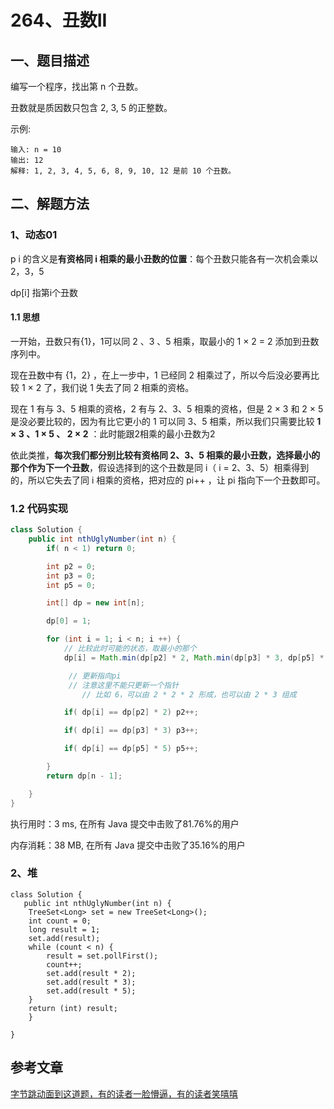 # 264、丑数II

## 一、题目描述

编写一个程序，找出第 n 个丑数。

丑数就是质因数只包含 2, 3, 5 的正整数。

示例:

```
输入: n = 10
输出: 12
解释: 1, 2, 3, 4, 5, 6, 8, 9, 10, 12 是前 10 个丑数。
```





## 二、解题方法

### 1、动态01

 p i 的含义是**有资格同 i 相乘的最小丑数的位置**：每个丑数只能各有一次机会乘以2，3，5

dp[i] 指第i个丑数

#### 1.1 思想

一开始，丑数只有{1}，1可以同 2 、3 、5 相乘，取最小的 1 ×  2 = 2 添加到丑数序列中。

现在丑数中有 {1，2} ，在上一步中，1 已经同 2 相乘过了，所以今后没必要再比较 1 × 2 了，我们说 1 失去了同 2 相乘的资格。

现在 1 有与 3、5 相乘的资格，2 有与 2、3、5 相乘的资格，但是 2 × 3 和 2 × 5 是没必要比较的，因为有比它更小的 1 可以同 3、5 相乘，所以我们只需要比较 **1 × 3 、1 × 5 、 2 × 2** ：此时能跟2相乘的最小丑数为2

依此类推，**每次我们都分别比较有资格同 2、3、5 相乘的最小丑数，选择最小的那个作为下一个丑数**，假设选择到的这个丑数是同 i（ i = 2、3、5）相乘得到的，所以它失去了同 i 相乘的资格，把对应的 pi++ ，让 pi 指向下一个丑数即可。

### 1.2 代码实现

```java
class Solution {
    public int nthUglyNumber(int n) {
        if( n < 1) return 0;

        int p2 = 0;
        int p3 = 0;
        int p5 = 0;

        int[] dp = new int[n];

        dp[0] = 1;

        for (int i = 1; i < n; i ++) {
            // 比较此时可能的状态，取最小的那个
            dp[i] = Math.min(dp[p2] * 2, Math.min(dp[p3] * 3, dp[p5] * 5));

             // 更新指向pi
             // 注意这里不能只更新一个指针
                // 比如 6，可以由 2 * 2 * 2 形成，也可以由 2 * 3 组成

            if( dp[i] == dp[p2] * 2) p2++;

            if( dp[i] == dp[p3] * 3) p3++;

            if( dp[i] == dp[p5] * 5) p5++;

        }
        return dp[n - 1];

    }
}
```

执行用时：3 ms, 在所有 Java 提交中击败了81.76%的用户

内存消耗：38 MB, 在所有 Java 提交中击败了35.16%的用户



### 2、堆

```
class Solution {
   public int nthUglyNumber(int n) {
    TreeSet<Long> set = new TreeSet<Long>();
    int count = 0;
    long result = 1;
    set.add(result);
    while (count < n) {
        result = set.pollFirst();
        count++;
        set.add(result * 2);
        set.add(result * 3);
        set.add(result * 5);
    }
    return (int) result;
	}

}
```



## 参考文章

[字节跳动面到这道题，有的读者一脸懵逼，有的读者笑嘻嘻](https://mp.weixin.qq.com/s?__biz=MzUyNjQxNjYyMg==&mid=2247493198&idx=2&sn=f23ff08e5fe5fe502069d8b4506f5cc7&chksm=fa0d89cfcd7a00d9b62c88eabe232703568acd14d3fd631f0c3077f16b0e539dc654d82621fe&scene=126&sessionid=1599209389&key=4ef1494b6bbb108b8d5364a41d3f58bb638b08ccfcaa9fe65e2635898fc738e3c019c0eacd5ce3882f998e8a638c71ab504797a68e7fb8af08e13269cb009b184f545d1c7ff700d791ab65f00b11d4830f351a462ccbd5047c27d35176c6d73a74325c2fac868c3d71cc3d57e8f84147b3ac38cab94cf2ae2782aea3b50fc55b&ascene=1&uin=MTg5MjE1NTkyOQ%3D%3D&devicetype=Windows+10+x64&version=62090538&lang=zh_CN&exportkey=A%2Fyvs9SuXQ7tl7mbjzNJ8cE%3D&pass_ticket=eWNvvQypEwe1%2B%2B%2BaisuUN00Qtii3nHjvWwhisBz3op58FoCgIy6JLxfhhnoM2Cz9&wx_header=0)